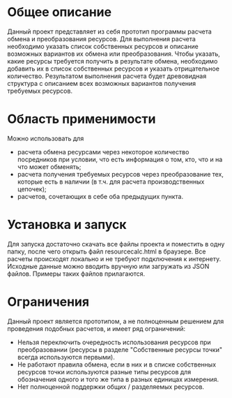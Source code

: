 # Общее описание

Данный проект представляет из себя прототип программы расчета обмена и преобразования ресурсов.
Для выполнения расчета необходимо указать список собственных ресурсов и описание возможных вариантов их обмена или преобразования.
Чтобы указать, какие ресурсы требуется получить в результате обмена, необходимо добавить их в список собственных ресурсов и указать отрицательное количество.
Результатом выполнения расчета будет древовидная структура с описанием всех возможных вариантов получения требуемых ресурсов.

# Область применимости

Можно использовать для
* расчета обмена ресурсами через некоторое количество посредников при условии, что есть информация о том, кто, что и на что может обменять;
* расчета получения требуемых ресурсов через преобразование тех, которые есть в наличии (в т.ч. для расчета производственных цепочек);
* расчетов, сочетающих в себе оба предыдущих пункта.

# Установка и запуск

Для запуска достаточно скачать все файлы проекта и поместить в одну папку, после чего открыть файл resourcecalc.html в браузере.
Все расчеты происходят локально и не требуют подключения к интернету.
Исходные данные можно вводить вручную или загружать из JSON файлов. Примеры таких файлов прилагаются.

# Ограничения

Данный проект является прототипом, а не полноценным решением для проведения подобных расчетов, и имеет ряд ограничений:
* Нельзя переключить очередность использования ресурсов при преобразовании (ресурсы в разделе "Собственные ресурсы точки" всегда используются первыми).
* Не работают правила обмена, если в них и в списке собственных ресурсов точки используются разные типы ресурсов для обозначения одного и того же типа в разных единицах измерения.
* Нет полноценной поддержки общих / разделяемых ресурсов.
